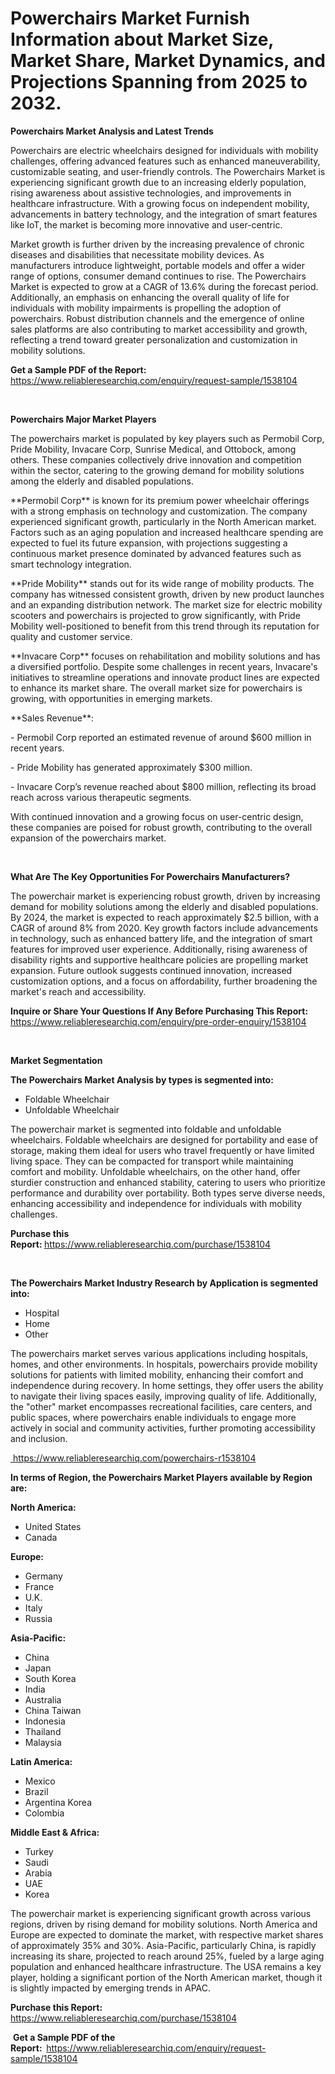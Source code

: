 <p><h1>Powerchairs Market Furnish Information about Market Size, Market Share, Market Dynamics, and Projections Spanning from 2025 to 2032.</h1></p><p><strong>Powerchairs Market Analysis and Latest Trends</strong></p>
<p><p>Powerchairs are electric wheelchairs designed for individuals with mobility challenges, offering advanced features such as enhanced maneuverability, customizable seating, and user-friendly controls. The Powerchairs Market is experiencing significant growth due to an increasing elderly population, rising awareness about assistive technologies, and improvements in healthcare infrastructure. With a growing focus on independent mobility, advancements in battery technology, and the integration of smart features like IoT, the market is becoming more innovative and user-centric.</p><p>Market growth is further driven by the increasing prevalence of chronic diseases and disabilities that necessitate mobility devices. As manufacturers introduce lightweight, portable models and offer a wider range of options, consumer demand continues to rise. The Powerchairs Market is expected to grow at a CAGR of 13.6% during the forecast period. Additionally, an emphasis on enhancing the overall quality of life for individuals with mobility impairments is propelling the adoption of powerchairs. Robust distribution channels and the emergence of online sales platforms are also contributing to market accessibility and growth, reflecting a trend toward greater personalization and customization in mobility solutions.</p></p>
<p><strong>Get a Sample PDF of the Report:&nbsp;</strong> <a href="https://www.reliableresearchiq.com/enquiry/request-sample/1538104?utm_campaign=3099&utm_medium=2&utm_source=Github&utm_content=ia&utm_term=13042025&utm_id=powerchairs">https://www.reliableresearchiq.com/enquiry/request-sample/1538104</a></p>
<p>&nbsp;</p>
<p><strong>Powerchairs Major Market Players</strong></p>
<p><p>The powerchairs market is populated by key players such as Permobil Corp, Pride Mobility, Invacare Corp, Sunrise Medical, and Ottobock, among others. These companies collectively drive innovation and competition within the sector, catering to the growing demand for mobility solutions among the elderly and disabled populations.</p><p>**Permobil Corp** is known for its premium power wheelchair offerings with a strong emphasis on technology and customization. The company experienced significant growth, particularly in the North American market. Factors such as an aging population and increased healthcare spending are expected to fuel its future expansion, with projections suggesting a continuous market presence dominated by advanced features such as smart technology integration.</p><p>**Pride Mobility** stands out for its wide range of mobility products. The company has witnessed consistent growth, driven by new product launches and an expanding distribution network. The market size for electric mobility scooters and powerchairs is projected to grow significantly, with Pride Mobility well-positioned to benefit from this trend through its reputation for quality and customer service.</p><p>**Invacare Corp** focuses on rehabilitation and mobility solutions and has a diversified portfolio. Despite some challenges in recent years, Invacare's initiatives to streamline operations and innovate product lines are expected to enhance its market share. The overall market size for powerchairs is growing, with opportunities in emerging markets.</p><p>**Sales Revenue**: </p><p>- Permobil Corp reported an estimated revenue of around $600 million in recent years.</p><p>- Pride Mobility has generated approximately $300 million.</p><p>- Invacare Corp’s revenue reached about $800 million, reflecting its broad reach across various therapeutic segments.</p><p>With continued innovation and a growing focus on user-centric design, these companies are poised for robust growth, contributing to the overall expansion of the powerchairs market.</p></p>
<p>&nbsp;</p>
<p><strong>What Are The Key Opportunities For Powerchairs Manufacturers?</strong></p>
<p><p>The powerchair market is experiencing robust growth, driven by increasing demand for mobility solutions among the elderly and disabled populations. By 2024, the market is expected to reach approximately $2.5 billion, with a CAGR of around 8% from 2020. Key growth factors include advancements in technology, such as enhanced battery life, and the integration of smart features for improved user experience. Additionally, rising awareness of disability rights and supportive healthcare policies are propelling market expansion. Future outlook suggests continued innovation, increased customization options, and a focus on affordability, further broadening the market's reach and accessibility.</p></p>
<p><strong>Inquire or Share Your Questions If Any Before Purchasing This Report:</strong> <a href="https://www.reliableresearchiq.com/enquiry/pre-order-enquiry/1538104?utm_campaign=3099&utm_medium=2&utm_source=Github&utm_content=ia&utm_term=13042025&utm_id=powerchairs">https://www.reliableresearchiq.com/enquiry/pre-order-enquiry/1538104</a></p>
<p>&nbsp;</p>
<p><strong>Market Segmentation</strong></p>
<p><strong>The Powerchairs Market Analysis by types is segmented into:</strong></p>
<p><ul><li>Foldable Wheelchair</li><li>Unfoldable Wheelchair</li></ul></p>
<p><p>The powerchair market is segmented into foldable and unfoldable wheelchairs. Foldable wheelchairs are designed for portability and ease of storage, making them ideal for users who travel frequently or have limited living space. They can be compacted for transport while maintaining comfort and mobility. Unfoldable wheelchairs, on the other hand, offer sturdier construction and enhanced stability, catering to users who prioritize performance and durability over portability. Both types serve diverse needs, enhancing accessibility and independence for individuals with mobility challenges.</p></p>
<p><strong>Purchase this Report:&nbsp;</strong><a href="https://www.reliableresearchiq.com/purchase/1538104?utm_campaign=3099&utm_medium=2&utm_source=Github&utm_content=ia&utm_term=13042025&utm_id=powerchairs">https://www.reliableresearchiq.com/purchase/1538104</a></p>
<p>&nbsp;</p>
<p><strong>The Powerchairs Market Industry Research by Application is segmented into:</strong></p>
<p><ul><li>Hospital</li><li>Home</li><li>Other</li></ul></p>
<p><p>The powerchairs market serves various applications including hospitals, homes, and other environments. In hospitals, powerchairs provide mobility solutions for patients with limited mobility, enhancing their comfort and independence during recovery. In home settings, they offer users the ability to navigate their living spaces easily, improving quality of life. Additionally, the "other" market encompasses recreational facilities, care centers, and public spaces, where powerchairs enable individuals to engage more actively in social and community activities, further promoting accessibility and inclusion.</p></p>
<p><a href="https://www.reliableresearchiq.com/powerchairs-r1538104?utm_campaign=3099&utm_medium=2&utm_source=Github&utm_content=ia&utm_term=13042025&utm_id=powerchairs">&nbsp;https://www.reliableresearchiq.com/powerchairs-r1538104</a></p>
<p><strong>In terms of Region, the Powerchairs Market Players available by Region are:</strong></p>
<p>
    <p> <strong> North America: </strong>
        <ul>
            <li>United States</li>
            <li>Canada</li>
        </ul>
        </p> 
    <p> <strong> Europe: </strong>
        <ul>
            <li>Germany</li>
            <li>France</li>
            <li>U.K.</li>
            <li>Italy</li>
            <li>Russia</li>
        </ul>
        </p> 
    <p> <strong> Asia-Pacific: </strong>
        <ul>
            <li>China</li>
            <li>Japan</li>
            <li>South Korea</li>
            <li>India</li>
            <li>Australia</li>
            <li>China Taiwan</li>
            <li>Indonesia</li>
            <li>Thailand</li>
            <li>Malaysia</li>
        </ul>
        </p> 
    <p> <strong> Latin America: </strong>
        <ul>
            <li>Mexico</li>
            <li>Brazil</li>
            <li>Argentina Korea</li>
            <li>Colombia</li>
        </ul>
        </p> 
    <p> <strong> Middle East & Africa: </strong>
        <ul>
            <li>Turkey</li>
            <li>Saudi</li>
            <li>Arabia</li>
            <li>UAE</li>
            <li>Korea</li>
        </ul>
    </p>
    </p>
<p><p>The powerchair market is experiencing significant growth across various regions, driven by rising demand for mobility solutions. North America and Europe are expected to dominate the market, with respective market shares of approximately 35% and 30%. Asia-Pacific, particularly China, is rapidly increasing its share, projected to reach around 25%, fueled by a large aging population and enhanced healthcare infrastructure. The USA remains a key player, holding a significant portion of the North American market, though it is slightly impacted by emerging trends in APAC.</p></p>
<p><strong>Purchase this Report: </strong><a href="https://www.reliableresearchiq.com/purchase/1538104?utm_campaign=3099&utm_medium=2&utm_source=Github&utm_content=ia&utm_term=13042025&utm_id=powerchairs">https://www.reliableresearchiq.com/purchase/1538104</a></p>
<p>&nbsp;<strong>Get a Sample PDF of the Report:&nbsp;&nbsp;</strong><a href="https://www.reliableresearchiq.com/enquiry/request-sample/1538104?utm_campaign=3099&utm_medium=2&utm_source=Github&utm_content=ia&utm_term=13042025&utm_id=powerchairs">https://www.reliableresearchiq.com/enquiry/request-sample/1538104</a></p>
<p><strong></strong></p>
<p><p></p><p></p><p></p></p>